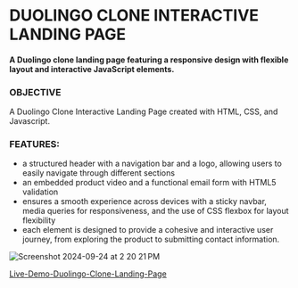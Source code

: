 # DUOLINGO CLONE INTERACTIVE LANDING PAGE  

#### A Duolingo clone landing page featuring a responsive design with flexible layout and interactive JavaScript elements. 

### OBJECTIVE
A Duolingo Clone Interactive Landing Page created with HTML, CSS, and Javascript.

### FEATURES:
  * a structured header with a navigation bar and a logo, allowing users to easily navigate through different sections
  * an embedded product video and a functional email form with HTML5 validation
  * ensures a smooth experience across devices with a sticky navbar, media queries for responsiveness, and the use of CSS flexbox for layout flexibility
  * each element is designed to provide a cohesive and interactive user journey, from exploring the product to submitting contact information.

![Screenshot 2024-09-24 at 2 20 21 PM](https://github.com/user-attachments/assets/b8c1bef4-b651-4159-bd0a-7a1c6090bf0d)

[Live-Demo-Duolingo-Clone-Landing-Page](https://misha-duolingo-landing-page.netlify.app/) 



